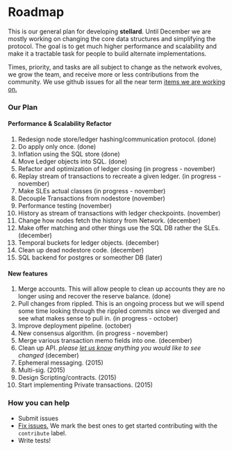 # Roadmap

This is our general plan for developing **stellard**. Until December we are mostly working on changing the core data structures and simplifying the protocol. The goal is to get much higher performance and scalability and make it a tractable task for people to build alternate implementations.

Times, priority, and tasks are all subject to change as the network evolves, we grow the team, and receive more or less contributions from the community. We use github issues for all the near term [items we are working on.](https://github.com/stellar/stellard/issues)

### Our Plan

#### Performance & Scalability Refactor
1. Redesign node store/ledger hashing/communication protocol. (done)
2. Do apply only once. (done)
3. Inflation using the SQL store (done)
4. Move Ledger objects into SQL. (done)
5. Refactor and optimization of ledger closing (in progress - november)
6. Replay stream of transactions to recreate a given ledger. (in progress - november)
7. Make SLEs actual classes (in progress - november)
8. Decouple Transactions from nodestore (november)
9. Performance testing (november)
10. History as stream of transactions with ledger checkpoints. (november)
11. Change how nodes fetch the history from Network. (december)
12. Make offer matching and other things use the SQL DB rather the SLEs. (december) 
13. Temporal buckets for ledger objects. (december)
14. Clean up dead nodestore code. (december)
15. SQL backend for postgres or someother DB (later)


#### New features
1. Merge accounts. This will allow people to clean up accounts they are no longer using and recover the reserve balance.  (done)
2. Pull changes from rippled. This is an ongoing process but we will spend some time looking through the rippled commits since we diverged and see what makes sense to pull in. (in progress - october)
3. Improve deployment pipeline. (october)
4. New consensus algorithm. (in progress - november)
5. Merge various transaction memo fields into one. (december)
6. Clean up API. *please [let us know](https://github.com/stellar/stellar-protocol/issues) anything you would like to see changed* (december)
7. Ephemeral messaging. (2015)
8. Multi-sig. (2015)
9. Design Scripting/contracts. (2015)
10. Start implementing Private transactions. (2015)
 

### How you can help
- Submit issues
- [Fix issues.](https://github.com/stellar/stellard/labels/contribute) We mark the best ones to get started contributing with the `contribute` label.
- Write tests!

